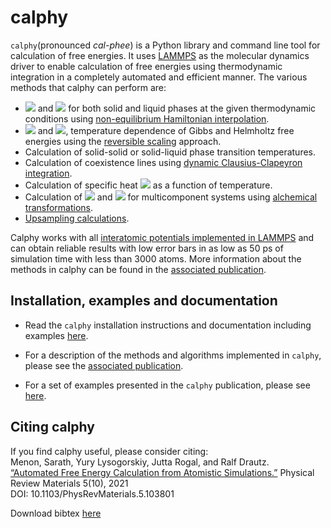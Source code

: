 # calphy

`calphy`(pronounced _cal-phee_) is a Python library and command line tool for calculation of free energies. It uses [LAMMPS](https://www.lammps.org/) as the molecular dynamics driver to enable calculation of free energies using thermodynamic integration in a completely automated and efficient manner. The various methods that calphy can perform are:

- <img src="https://render.githubusercontent.com/render/math?math=F(V_i,T_i)"> and <img src="https://render.githubusercontent.com/render/math?math=G(P_i,T_i)"> for both solid and liquid phases at the given thermodynamic conditions using [non-equilibrium Hamiltonian interpolation](https://linkinghub.elsevier.com/retrieve/pii/S0927025615007089).
- <img src="https://render.githubusercontent.com/render/math?math=F(T_i \to T_f)"> and <img src="https://render.githubusercontent.com/render/math?math=G(T_i \to T_f)">, temperature dependence of Gibbs and Helmholtz free energies using the [reversible scaling](https://link.aps.org/doi/10.1103/PhysRevLett.83.3973) approach.
- Calculation of solid-solid or solid-liquid phase transition temperatures.
- Calculation of coexistence lines using [dynamic Clausius-Clapeyron integration](http://aip.scitation.org/doi/10.1063/1.1420486).
- Calculation of specific heat <img src="https://render.githubusercontent.com/render/math?math=c_P(T)"> as a function of temperature.
- Calculation of <img src="https://render.githubusercontent.com/render/math?math=F(x, T)"> and <img src="https://render.githubusercontent.com/render/math?math=G(x, T)"> for multicomponent systems using [alchemical transformations](https://journals.aps.org/prmaterials/abstract/10.1103/PhysRevMaterials.5.103801).
- [Upsampling calculations](https://journals.aps.org/prmaterials/abstract/10.1103/PhysRevMaterials.5.103801).

Calphy works with all [interatomic potentials implemented in LAMMPS](https://docs.lammps.org/pairs.html) and can obtain reliable results with low error bars in as low as 50 ps of simulation time with less than 3000 atoms. More information about the methods in calphy can be found in the [associated publication](https://journals.aps.org/prmaterials/abstract/10.1103/PhysRevMaterials.5.103801).

## Installation, examples and documentation

- Read the `calphy` installation instructions and documentation including examples [here](https://calphy.readthedocs.io/en/latest/index.html).

- For a description of the methods and algorithms implemented in `calphy`, please see the [associated publication](https://journals.aps.org/prmaterials/abstract/10.1103/PhysRevMaterials.5.103801).

- For a set of examples presented in the `calphy` publication, please see [here](https://github.com/srmnitc/calphy-publication-examples).
 
## Citing calphy

If you find calphy useful, please consider citing:  
Menon, Sarath, Yury Lysogorskiy, Jutta Rogal, and Ralf Drautz.   
[“Automated Free Energy Calculation from Atomistic Simulations.”](https://journals.aps.org/prmaterials/abstract/10.1103/PhysRevMaterials.5.103801) 
Physical Review Materials 5(10), 2021  
DOI: 10.1103/PhysRevMaterials.5.103801  

Download bibtex [here](https://journals.aps.org/prmaterials/export/10.1103/PhysRevMaterials.5.103801?type=bibtex&download=true)

